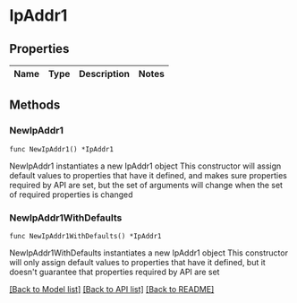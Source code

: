 # IpAddr1

## Properties

Name | Type | Description | Notes
------------ | ------------- | ------------- | -------------

## Methods

### NewIpAddr1

`func NewIpAddr1() *IpAddr1`

NewIpAddr1 instantiates a new IpAddr1 object
This constructor will assign default values to properties that have it defined,
and makes sure properties required by API are set, but the set of arguments
will change when the set of required properties is changed

### NewIpAddr1WithDefaults

`func NewIpAddr1WithDefaults() *IpAddr1`

NewIpAddr1WithDefaults instantiates a new IpAddr1 object
This constructor will only assign default values to properties that have it defined,
but it doesn't guarantee that properties required by API are set


[[Back to Model list]](../README.md#documentation-for-models) [[Back to API list]](../README.md#documentation-for-api-endpoints) [[Back to README]](../README.md)


